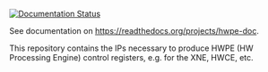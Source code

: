 [![Documentation Status](https://readthedocs.org/projects/hwpe-doc/badge/?version=latest)](https://hwpe-doc.readthedocs.io/en/latest/?badge=latest)

See documentation on https://readthedocs.org/projects/hwpe-doc.

This repository contains the IPs necessary to produce HWPE (HW Processing Engine) control registers, e.g. for the XNE, HWCE, etc.
